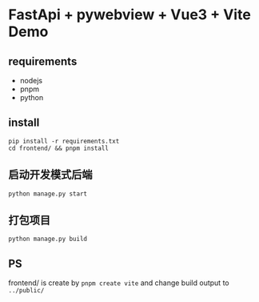 # FastApi + pywebview + Vue3 + Vite Demo

## requirements
- nodejs
- pnpm
- python

## install
```
pip install -r requirements.txt
cd frontend/ && pnpm install
```


## 启动开发模式后端
```python manage.py start```

## 打包项目
```python manage.py build```

## PS
frontend/ is create by `pnpm create vite` and change build output to `../public/`